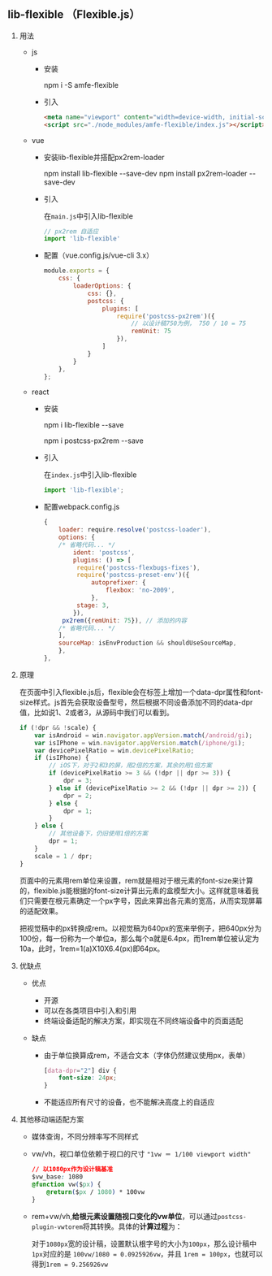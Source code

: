 ## lib-flexible （Flexible.js）

1. 用法

   * js

     * 安装

       npm i -S amfe-flexible

     * 引入

       ```html
       <meta name="viewport" content="width=device-width, initial-scale=1, maximum-scale=1, minimum-scale=1, user-scalable=no">
       <script src="./node_modules/amfe-flexible/index.js"></script>
       ```

   * vue

     * 安装lib-flexible并搭配px2rem-loader

       npm install lib-flexible --save-dev
       npm install px2rem-loader --save-dev

     * 引入

       在`main.js`中引入lib-flexible 

       ```js
       // px2rem 自适应
       import 'lib-flexible'
       ```

     * 配置（vue.config.js/vue-cli 3.x）

       ```js
       module.exports = {
           css: {
               loaderOptions: {
                   css: {},
                   postcss: {
                       plugins: [
                           require('postcss-px2rem')({
                               // 以设计稿750为例， 750 / 10 = 75
                               remUnit: 75
                           }),
                       ]
                   }
               }
           },
       };
       ```

   * react

     * 安装

       npm i lib-flexible --save

       npm i postcss-px2rem --save

     * 引入

       在`index.js`中引入lib-flexible 

       ```js
       import 'lib-flexible';
       ```

     * 配置webpack.config.js

       ```js
       {
           loader: require.resolve('postcss-loader'),
           options: {
           /* 省略代码... */
               ident: 'postcss',
               plugins: () => [
               	require('postcss-flexbugs-fixes'),
               	require('postcss-preset-env')({
               		autoprefixer: {
               			flexbox: 'no-2009',
               		},
               	stage: 3,
               }),
           	px2rem({remUnit: 75}), // 添加的内容
           /* 省略代码... */
           ],
           sourceMap: isEnvProduction && shouldUseSourceMap,
           },
       },
       ```

2. 原理

   在页面中引入flexible.js后，flexible会在<html>标签上增加一个data-dpr属性和font-size样式。js首先会获取设备型号，然后根据不同设备添加不同的data-dpr值，比如说1、2或者3，从源码中我们可以看到。

   ```jsx
   if (!dpr && !scale) {
       var isAndroid = win.navigator.appVersion.match(/android/gi);
       var isIPhone = win.navigator.appVersion.match(/iphone/gi);
       var devicePixelRatio = win.devicePixelRatio;
       if (isIPhone) {
           // iOS下，对于2和3的屏，用2倍的方案，其余的用1倍方案
           if (devicePixelRatio >= 3 && (!dpr || dpr >= 3)) {
               dpr = 3;
           } else if (devicePixelRatio >= 2 && (!dpr || dpr >= 2)) {
               dpr = 2;
           } else {
               dpr = 1;
           }
       } else {
           // 其他设备下，仍旧使用1倍的方案
           dpr = 1;
       }
       scale = 1 / dpr;
   }
   ```

   页面中的元素用rem单位来设置，rem就是相对于根元素<html>的font-size来计算的，flexible.js能根据<html>的font-size计算出元素的盒模型大小。这样就意味着我们只需要在根元素确定一个px字号，因此来算出各元素的宽高，从而实现屏幕的适配效果。

   把视觉稿中的px转换成rem。以视觉稿为640px的宽来举例子，把640px分为100份，每一份称为一个单位a，那么每个a就是6.4px，而1rem单位被认定为10a，此时，1rem=1(a)X10X6.4(px)即64px。

3. 优缺点

   * 优点

     * 开源
     * 可以在各类项目中引入和引用
     * 终端设备适配的解决方案，即实现在不同终端设备中的页面适配

   * 缺点

     * 由于单位换算成rem，不适合文本（字体仍然建议使用px，表单）

       ```css
       [data-dpr="2"] div {
           font-size: 24px;
       }
       ```

     * 不能适应所有尺寸的设备，也不能解决高度上的自适应

4. 其他移动端适配方案

   + 媒体查询，不同分辨率写不同样式

   + vw/vh，视口单位依赖于视口的尺寸 `"1vw ＝ 1/100 viewport width"`

     ```css
     // 以1080px作为设计稿基准
     $vw_base: 1080
     @function vw($px) {
         @return($px / 1080) * 100vw
     }
     ```

   + rem+vw/vh,**给根元素设置随视口变化的vw单位**，可以通过`postcss-plugin-vwtorem`将其转换。具体的**计算过程**为：

     对于`1080px`宽的设计稿，设置默认根字号的大小为`100px`，那么设计稿中`1px`对应的是 `100vw/1080 = 0.0925926vw`，并且 `1rem = 100px`，也就可以得到`1rem = 9.256926vw`

     

